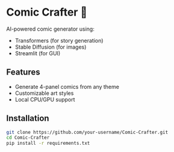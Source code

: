 # Comic Crafter 🎨

AI-powered comic generator using:
- Transformers (for story generation)
- Stable Diffusion (for images)
- Streamlit (for GUI)

## Features
- Generate 4-panel comics from any theme
- Customizable art styles
- Local CPU/GPU support

## Installation
```bash
git clone https://github.com/your-username/Comic-Crafter.git
cd Comic-Crafter
pip install -r requirements.txt
